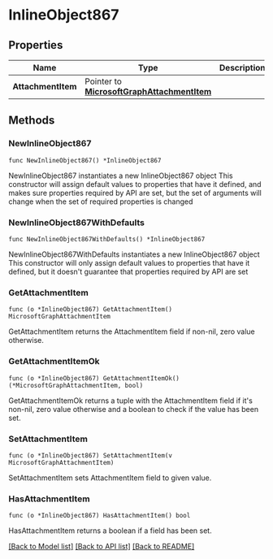 # InlineObject867

## Properties

Name | Type | Description | Notes
------------ | ------------- | ------------- | -------------
**AttachmentItem** | Pointer to [**MicrosoftGraphAttachmentItem**](MicrosoftGraphAttachmentItem.md) |  | [optional] 

## Methods

### NewInlineObject867

`func NewInlineObject867() *InlineObject867`

NewInlineObject867 instantiates a new InlineObject867 object
This constructor will assign default values to properties that have it defined,
and makes sure properties required by API are set, but the set of arguments
will change when the set of required properties is changed

### NewInlineObject867WithDefaults

`func NewInlineObject867WithDefaults() *InlineObject867`

NewInlineObject867WithDefaults instantiates a new InlineObject867 object
This constructor will only assign default values to properties that have it defined,
but it doesn't guarantee that properties required by API are set

### GetAttachmentItem

`func (o *InlineObject867) GetAttachmentItem() MicrosoftGraphAttachmentItem`

GetAttachmentItem returns the AttachmentItem field if non-nil, zero value otherwise.

### GetAttachmentItemOk

`func (o *InlineObject867) GetAttachmentItemOk() (*MicrosoftGraphAttachmentItem, bool)`

GetAttachmentItemOk returns a tuple with the AttachmentItem field if it's non-nil, zero value otherwise
and a boolean to check if the value has been set.

### SetAttachmentItem

`func (o *InlineObject867) SetAttachmentItem(v MicrosoftGraphAttachmentItem)`

SetAttachmentItem sets AttachmentItem field to given value.

### HasAttachmentItem

`func (o *InlineObject867) HasAttachmentItem() bool`

HasAttachmentItem returns a boolean if a field has been set.


[[Back to Model list]](../README.md#documentation-for-models) [[Back to API list]](../README.md#documentation-for-api-endpoints) [[Back to README]](../README.md)



